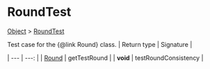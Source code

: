 
# RoundTest

[Object]() > [RoundTest](nullfr/faylixe/googlecodejam/client/RoundTest.md)


Test case for the {@link Round} class.
| Return type | Signature |

| --- | ---: |
| [Round](nullfr/faylixe/googlecodejam/client/Round.md) | getTestRound |
| **void** | testRoundConsistency |
